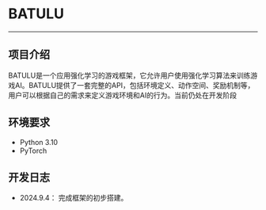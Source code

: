 # BATULU
---
## 项目介绍
BATULU是一个应用强化学习的游戏框架，它允许用户使用强化学习算法来训练游戏AI。BATULU提供了一套完整的API，包括环境定义、动作空间、奖励机制等，用户可以根据自己的需求来定义游戏环境和AI的行为。当前仍处在开发阶段

## 环境要求
- Python 3.10
- PyTorch

## 开发日志
- 2024.9.4： 完成框架的初步搭建。


